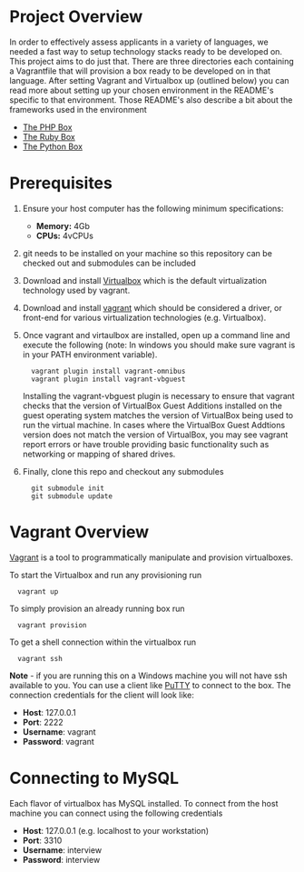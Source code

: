 # Project Overview

In order to effectively assess applicants in a variety of languages, we needed a fast way to setup technology stacks ready to be developed on. This project aims to do just that. There are three directories each containing a Vagrantfile that will provision a box ready to be developed on in that language. After setting Vagrant and Virtualbox up (outlined below) you can read more about setting up your chosen environment in the README's specific to that environment. Those README's also describe a bit about the frameworks used in the environment

* [The PHP Box](php/)
* [The Ruby Box](ruby/)
* [The Python Box](python/)

# Prerequisites
1. Ensure your host computer has the following minimum specifications:
   * __Memory:__ 4Gb
   * __CPUs:__ 4vCPUs

2. git needs to be installed on your machine so this repository can be checked out and submodules can be included

3. Download and install [Virtualbox](https://www.virtualbox.org/) which is the default virtualization technology used by vagrant.

4. Download and install [vagrant](http://www.vagrantup.com/) which should be considered a driver, or front-end for various virtualization technologies (e.g. Virtualbox).

5. Once vagrant and virtaulbox are installed, open up a command line and execute the following (note: In windows you should make sure vagrant is in your PATH environment variable).
        
         vagrant plugin install vagrant-omnibus
         vagrant plugin install vagrant-vbguest

   Installing the vagrant-vbguest plugin is necessary to ensure that vagrant checks that the version of VirtualBox Guest       Additions installed on the guest operating system matches the version of VirtualBox being used to run the virtual       machine. In cases where the VirtualBox Guest Addtions version does not match the version of VirtualBox, you may see vagrant report errors or have trouble providing basic functionality such as networking or mapping of shared drives.

6. Finally, clone this repo and checkout any submodules

         git submodule init
         git submodule update

# Vagrant Overview

[Vagrant](http://www.vagrantup.com/) is a tool to programmatically manipulate and provision virtualboxes.

To start the Virtualbox and run any provisioning run

      vagrant up

 
To simply provision an already running box run

      vagrant provision
    
To get a shell connection within the virtualbox run 

      vagrant ssh
      
**Note** - if you are running this on a Windows machine you will not have ssh available to you. You can use a client like [PuTTY](http://www.putty.org/) to connect to the box. The connection credentials for the client will look like:

* **Host**: 127.0.0.1
* **Port**: 2222
* **Username**: vagrant
* **Password**: vagrant

# Connecting to MySQL
Each flavor of virtualbox has MySQL installed. To connect from the host machine you can connect using the following credentials

* **Host**: 127.0.0.1 (e.g. localhost to your workstation)
* **Port**: 3310 
* **Username**: interview
* **Password**: interview


 

